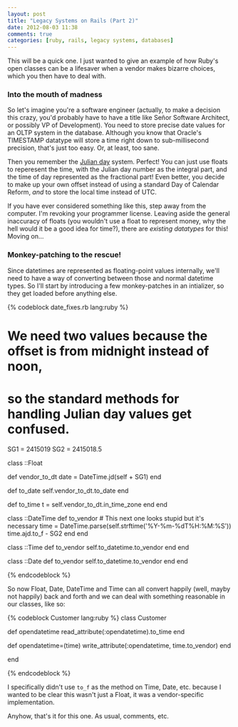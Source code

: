 ```yaml
---
layout: post
title: "Legacy Systems on Rails (Part 2)"
date: 2012-08-03 11:38
comments: true
categories: [ruby, rails, legacy systems, databases]
---
```


This will be a quick one. I just wanted to give an example of how Ruby's open classes can be a lifesaver when a vendor makes bizarre choices, which you then have to deal with.

### Into the mouth of madness

So let's imagine you're a software engineer (actually, to make a decision this crazy, you'd probably have to have a title like Señor Software Architect, or possibly VP of Development). You need to store precise date values for an OLTP system in the database. Although you know that Oracle's TIMESTAMP datatype will store a time right down to sub-millisecond precision, that's just too easy. Or, at least, too sane.

Then you remember the [Julian day](http://en.wikipedia.org/wiki/Julian_day) system. Perfect! You can just use floats to reperesent the time, with the Julian day number as the integral part, and the time of day represented as the fractional part! Even better, you decide to make up your own offset instead of using a standard Day of Calendar Reform, _and_ to store the local time instead of UTC.

If you have ever considered something like this, step away from the computer. I'm revoking your programmer license. Leaving aside the general inaccuracy of floats (you wouldn't use a float to represent money, why the hell would it be a good idea for time?), there are _existing datatypes_ for this! Moving on...

### Monkey-patching to the rescue!

Since datetimes are represented as floating-point values internally, we'll need to have a way of converting between those and normal datetime types. So I'll start by introducing a few monkey-patches in an intializer, so they get loaded before anything else.

{% codeblock date_fixes.rb lang:ruby %}

# We need two values because the offset is from midnight instead of noon, 
# so the standard methods for handling Julian day values get confused.

SG1 = 2415019
SG2 = 2415018.5

class ::Float
  
  def vendor_to_dt
    date = DateTime.jd(self + SG1)
  end
  
  def to_date
    self.vendor_to_dt.to_date
  end
  
  def to_time
    t = self.vendor_to_dt.in_time_zone
  end
end


class ::DateTime
  def to_vendor
    # This next one looks stupid but it's necessary
    time = DateTime.parse(self.strftime('%Y-%m-%dT%H:%M:%S'))
    time.ajd.to_f - SG2
  end
end

class ::Time
  def to_vendor
    self.to_datetime.to_vendor
  end
end

class ::Date
  def to_vendor
    self.to_datetime.to_vendor
  end
end

{% endcodeblock %}


So now Float, Date, DateTime and Time can all convert happily (well, mayby not happily) back and forth and we can deal with something reasonable in our classes, like so:

{% codeblock Customer lang:ruby %}
class Customer
  
  def opendatetime
    read_attribute(:opendatetime).to_time
  end

  def opendatetime=(time)
    write_attribute(:opendatetime, time.to_vendor)
  end

end

{% endcodeblock %}

I specifically didn't use `to_f` as the method on Time, Date, etc. because I wanted to be clear this wasn't just a Float, it was a vendor-specific implementation.

Anyhow, that's it for this one. As usual, comments, etc.
